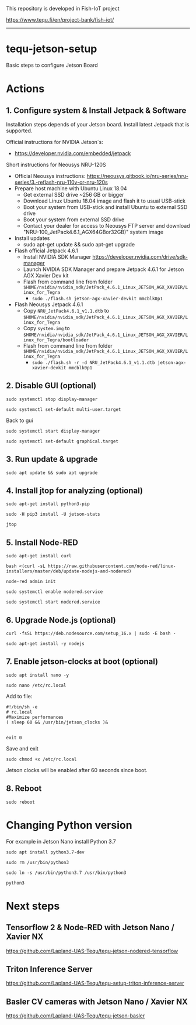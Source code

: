 This repository is developed in Fish-IoT project

https://www.tequ.fi/en/project-bank/fish-iot/ 

---

# tequ-jetson-setup
Basic steps to configure Jetson Board

# Actions

## 1. Configure system & Install Jetpack & Software

Installation steps depends of your Jetson board. Install latest Jetpack that is supported.

Official instructions for NVIDIA Jetson´s:

- https://developer.nvidia.com/embedded/jetpack

Short instructions for Neousys NRU-120S
- Official Neousys instructions: https://neousys.gitbook.io/nru-series/nru-series/3.-reflash-nru-110v-or-nru-120s
- Prepare host machine with Ubuntu Linux 18.04 
  - Get external SSD drive ~256 GB or bigger
  - Download Linux Ubuntu 18.04 image and flash it to usual USB-stick
  - Boot your system from USB-stick and install Ubuntu to external SSD drive
  - Boot your system from external SSD drive
  - Contact your dealer for access to Neousys FTP server and download "NRU-100_JetPack4.6.1_AGX64GBor32GB)" system image
- Install updates 
  - sudo apt-get update && sudo apt-get upgrade
- Flash official Jetpack 4.6.1
  - Install NVIDIA SDK Manager https://developer.nvidia.com/drive/sdk-manager
  - Launch NVIDIA SDK Manager and prepare Jetpack 4.6.1 for Jetson AGX Xavier Dev kit
  - Flash from command line from folder ```$HOME/nvidia/nvidia_sdk/JetPack_4.6.1_Linux_JETSON_AGX_XAVIER/Linux_for_Tegra```
    - ```sudo ./flash.sh jetson-agx-xavier-devkit mmcblk0p1```
- Flash Neousys Jetpack 4.6.1
  - Copy ```NRU_JetPack4.6.1_v1.1.dtb``` to ```$HOME/nvidia/nvidia_sdk/JetPack_4.6.1_Linux_JETSON_AGX_XAVIER/Linux_for_Tegra```
  - Copy ```system.img``` to ```$HOME/nvidia/nvidia_sdk/JetPack_4.6.1_Linux_JETSON_AGX_XAVIER/Linux_for_Tegra/bootloader```
  - Flash from command line from folder ```$HOME/nvidia/nvidia_sdk/JetPack_4.6.1_Linux_JETSON_AGX_XAVIER/Linux_for_Tegra```
    - ```sudo ./flash.sh -r -d NRU_JetPack4.6.1_v1.1.dtb jetson-agx-xavier-devkit mmcblk0p1```

## 2. Disable GUI (optional)

```
sudo systemctl stop display-manager
```

```
sudo systemctl set-default multi-user.target
```

Back to gui
```
sudo systemctl start display-manager
```

```
sudo systemctl set-default graphical.target
```

## 3. Run update & upgrade

```
sudo apt update && sudo apt upgrade
```

## 4. Install jtop for analyzing (optional)

```
sudo apt-get install python3-pip
```

```
sudo -H pip3 install -U jetson-stats
```

```
jtop
```

## 5. Install Node-RED 

```
sudo apt-get install curl
```

```
bash <(curl -sL https://raw.githubusercontent.com/node-red/linux-installers/master/deb/update-nodejs-and-nodered)
```

```
node-red admin init
```

```
sudo systemctl enable nodered.service
```

```
sudo systemctl start nodered.service
```

## 6. Upgrade Node.js (optional)

```
curl -fsSL https://deb.nodesource.com/setup_16.x | sudo -E bash -
```

```
sudo apt-get install -y nodejs
```

## 7. Enable jetson-clocks at boot (optional)
```
sudo apt install nano -y
```

```
sudo nano /etc/rc.local
```

Add to file:
```
#!/bin/sh -e
# rc.local
#Maximize performances
( sleep 60 && /usr/bin/jetson_clocks )&


exit 0
```

Save and exit
```
sudo chmod +x /etc/rc.local
```

Jetson clocks will be enabled after 60 seconds since boot.

## 8. Reboot

```
sudo reboot
```

# Changing Python version

For example in Jetson Nano install Python 3.7

```
sudo apt install python3.7-dev
```

```
sudo rm /usr/bin/python3
```

```
sudo ln -s /usr/bin/python3.7 /usr/bin/python3
```

```
python3
```

# Next steps

## Tensorflow 2 & Node-RED with Jetson Nano / Xavier NX

https://github.com/Lapland-UAS-Tequ/tequ-jetson-nodered-tensorflow

## Triton Inference Server

https://github.com/Lapland-UAS-Tequ/tequ-setup-triton-inference-server

## Basler CV cameras with Jetson Nano / Xavier NX

https://github.com/Lapland-UAS-Tequ/tequ-jetson-basler










